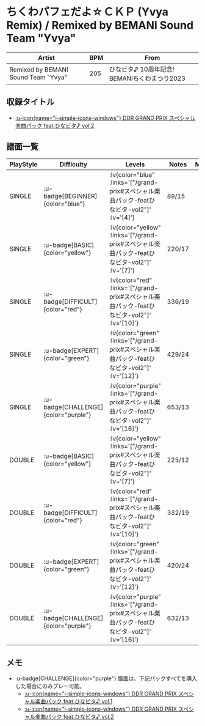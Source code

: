 # ちくわパフェだよ☆ＣＫＰ (Yvya Remix) / Remixed by BEMANI Sound Team "Yvya"

|Artist|BPM|From|
|------|---|----|
|Remixed by BEMANI Sound Team "Yvya"|205|ひなビタ♪ 10周年記念! BEMANIちくわまつり2023|

## 収録タイトル

- [ :u-icon{name="i-simple-icons-windows"} DDR GRAND PRIX スペシャル楽曲パック feat.ひなビタ♪ vol.2](/grand-prix#スペシャル楽曲パック-featひなビタ-vol2)

## 譜面一覧

|PlayStyle|Difficulty|Levels|Notes|Movie|
|---------|----------|------|-----|-----|
|SINGLE| :u-badge[BEGINNER]{color="blue"} | :lv{color="blue" :links='["/grand-prix#スペシャル楽曲パック-featひなビタ-vol2"]' :lv='[4]'} |89/15||
|SINGLE| :u-badge[BASIC]{color="yellow"} | :lv{color="yellow" :links='["/grand-prix#スペシャル楽曲パック-featひなビタ-vol2"]' :lv='[7]'} |220/17||
|SINGLE| :u-badge[DIFFICULT]{color="red"} | :lv{color="red" :links='["/grand-prix#スペシャル楽曲パック-featひなビタ-vol2"]' :lv='[10]'} |336/19||
|SINGLE| :u-badge[EXPERT]{color="green"} | :lv{color="green" :links='["/grand-prix#スペシャル楽曲パック-featひなビタ-vol2"]' :lv='[12]'} |429/24||
|SINGLE| :u-badge[CHALLENGE]{color="purple"} | :lv{color="purple" :links='["/grand-prix#スペシャル楽曲パック-featひなビタ-vol2"]' :lv='[16]'} |653/13||
|DOUBLE| :u-badge[BASIC]{color="yellow"} | :lv{color="yellow" :links='["/grand-prix#スペシャル楽曲パック-featひなビタ-vol2"]' :lv='[7]'} |225/12||
|DOUBLE| :u-badge[DIFFICULT]{color="red"} | :lv{color="red" :links='["/grand-prix#スペシャル楽曲パック-featひなビタ-vol2"]' :lv='[10]'} |332/19||
|DOUBLE| :u-badge[EXPERT]{color="green"} | :lv{color="green" :links='["/grand-prix#スペシャル楽曲パック-featひなビタ-vol2"]' :lv='[12]'} |420/24||
|DOUBLE| :u-badge[CHALLENGE]{color="purple"} | :lv{color="purple" :links='["/grand-prix#スペシャル楽曲パック-featひなビタ-vol2"]' :lv='[16]'} |632/13||

## メモ

- :u-badge[CHALLENGE]{color="purple"} 譜面は、下記パックすべてを購入した場合にのみプレー可能。
  - [ :u-icon{name="i-simple-icons-windows"} DDR GRAND PRIX スペシャル楽曲パック feat.ひなビタ♪ vol.1](/grand-prix#スペシャル楽曲パック-featひなビタ-vol1)
  - [ :u-icon{name="i-simple-icons-windows"} DDR GRAND PRIX スペシャル楽曲パック feat.ひなビタ♪ vol.2](/grand-prix#スペシャル楽曲パック-featひなビタ-vol2)
